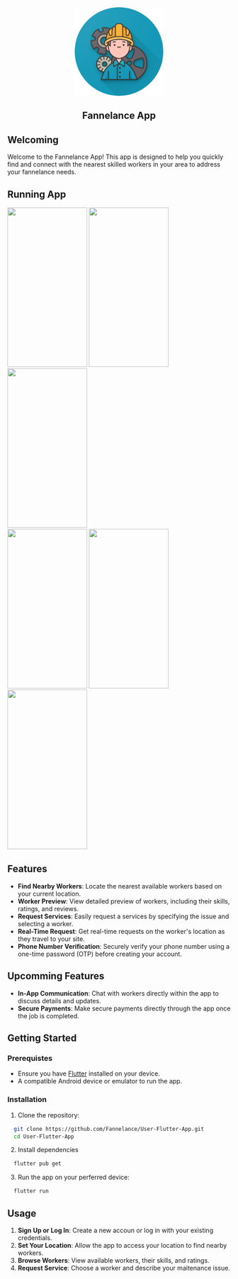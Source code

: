 <section id="fannelance-app" align="center">
  <img src="assets/icons/fannelance-logo.png" width=200 height=200>
  <h1>Fannelance App</h1>
</section>

## Welcoming

Welcome to the Fannelance App! This app is designed to help you quickly find and connect with the nearest skilled workers in your area to address your fannelance needs.

## Running App

<section>
  <img src="https://github.com/user-attachments/assets/cbdb67f8-2336-4148-8ba3-4c252db000d2" width=180 height="360"/>
  <img src="https://github.com/user-attachments/assets/d3b5efbc-1d21-412c-a63f-43c028831d87" width=180 height="360"/>
  <img src="https://github.com/user-attachments/assets/6c1d5ee1-8a37-4690-9fb2-bb621b0318bc" width=180 height="360"/>
</section>
<section>
  <img src="https://github.com/user-attachments/assets/9e8fca6c-358a-48d7-bc87-955a86b016b8" width=180 height="360"/>
  <img src="https://github.com/user-attachments/assets/6fa1e6ea-1c79-4e47-8c39-ecb05b3a2c60" width=180 height="360"/>
  <img src="https://github.com/user-attachments/assets/064b6bff-3665-4cfc-9ad8-45b7cccbff23" width=180 height="360"/>
</section>

## Features

- **Find Nearby Workers**: Locate the nearest available workers based on your current location.
- **Worker Preview**: View detailed preview of workers, including their skills, ratings, and reviews.
- **Request Services**: Easily request a services by specifying the issue and selecting a worker.
- **Real-Time Request**: Get real-time requests on the worker's location as they travel to your site.
- **Phone Number Verification**: Securely verify your phone number using a one-time password (OTP) before creating your account.

## Upcomming Features

- **In-App Communication**: Chat with workers directly within the app to discuss details and updates.
- **Secure Payments**: Make secure payments directly through the app once the job is completed.

## Getting Started

### Prerequistes

- Ensure you have [Flutter]("https://docs.flutter.dev/get-started/install") installed on your device.
- A compatible Android device or emulator to run the app.

### Installation

1. Clone the repository:

```bash
  git clone https://github.com/Fannelance/User-Flutter-App.git
  cd User-Flutter-App
```

2. Install dependencies

```bash
  flutter pub get
```

3. Run the app on your perferred device:

```bash
  flutter run
```

## Usage

1. **Sign Up or Log In**: Create a new accoun or log in with your existing credentials.
2. **Set Your Location**: Allow the app to access your location to find nearby workers.
3. **Browse Workers**: View available workers, their skills, and ratings.
4. **Request Service**: Choose a worker and describe your maitenance issue.
